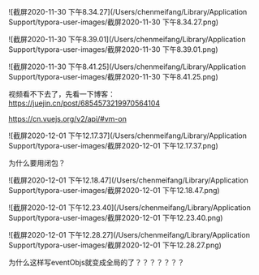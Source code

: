 ![截屏2020-11-30 下午8.34.27](/Users/chenmeifang/Library/Application Support/typora-user-images/截屏2020-11-30 下午8.34.27.png)

![截屏2020-11-30 下午8.39.01](/Users/chenmeifang/Library/Application Support/typora-user-images/截屏2020-11-30 下午8.39.01.png)

![截屏2020-11-30 下午8.41.25](/Users/chenmeifang/Library/Application Support/typora-user-images/截屏2020-11-30 下午8.41.25.png)

视频看不下去了，先看一下博客：https://juejin.cn/post/6854573219970564104



https://cn.vuejs.org/v2/api/#vm-on



![截屏2020-12-01 下午12.17.37](/Users/chenmeifang/Library/Application Support/typora-user-images/截屏2020-12-01 下午12.17.37.png)

为什么要用闭包？

![截屏2020-12-01 下午12.18.47](/Users/chenmeifang/Library/Application Support/typora-user-images/截屏2020-12-01 下午12.18.47.png)

![截屏2020-12-01 下午12.23.40](/Users/chenmeifang/Library/Application Support/typora-user-images/截屏2020-12-01 下午12.23.40.png)

![截屏2020-12-01 下午12.28.27](/Users/chenmeifang/Library/Application Support/typora-user-images/截屏2020-12-01 下午12.28.27.png)

为什么这样写eventObjs就变成全局的了？？？？？？？



















